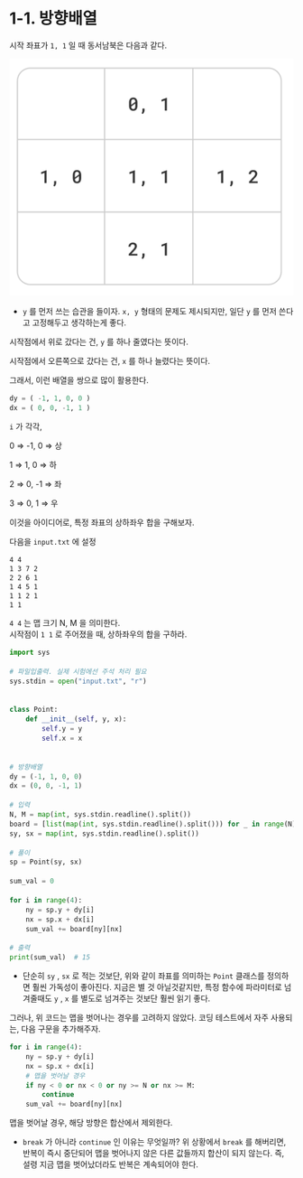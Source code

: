 # 1-1. 방향배열

시작 좌표가 `1, 1` 일 때 동서남북은 다음과 같다.

![Untitled](./Untitled.png)

- `y` 를 먼저 쓰는 습관을 들이자. `x, y` 형태의 문제도 제시되지만, 일단 `y` 를 먼저 쓴다고 고정해두고 생각하는게 좋다.

시작점에서 위로 갔다는 건, `y` 를 하나 줄였다는 뜻이다.  

시작점에서 오른쪽으로 갔다는 건, `x` 를 하나 늘렸다는 뜻이다.  

그래서, 이런 배열을 쌍으로 많이 활용한다.

```py
dy = ( -1, 1, 0, 0 )
dx = ( 0, 0, -1, 1 )
```

`i` 가 각각,

0 ⇒ -1, 0 ⇒ 상  

1 ⇒ 1, 0 ⇒ 하  

2 ⇒ 0, -1 ⇒ 좌  

3 ⇒ 0, 1 ⇒ 우  

이것을 아이디어로, 특정 좌표의 상하좌우 합을 구해보자.

다음을 `input.txt` 에 설정

```
4 4
1 3 7 2
2 2 6 1
1 4 5 1
1 1 2 1
1 1
``` 

`4 4` 는 맵 크기 N, M 을 의미한다.  
시작점이 `1 1` 로 주어졌을 때, 상하좌우의 합을 구하라.  

```py
import sys

# 파일입출력. 실제 시험에선 주석 처리 필요
sys.stdin = open("input.txt", "r")


class Point:
    def __init__(self, y, x):
        self.y = y
        self.x = x


# 방향배열
dy = (-1, 1, 0, 0)
dx = (0, 0, -1, 1)

# 입력
N, M = map(int, sys.stdin.readline().split())
board = [list(map(int, sys.stdin.readline().split())) for _ in range(N)]
sy, sx = map(int, sys.stdin.readline().split())

# 풀이
sp = Point(sy, sx)

sum_val = 0

for i in range(4):
    ny = sp.y + dy[i]
    nx = sp.x + dx[i]
    sum_val += board[ny][nx]

# 출력
print(sum_val)  # 15
```

- 단순히 `sy` , `sx` 로 적는 것보단, 위와 같이 좌표를 의미하는 `Point` 클래스를 정의하면 훨씬 가독성이 좋아진다. 지금은 별 것 아닐것같지만, 특정 함수에 파라미터로 넘겨줄때도 `y` , `x` 를 별도로 넘겨주는 것보단 훨씬 읽기 좋다.

그러나, 위 코드는 맵을 벗어나는 경우를 고려하지 않았다. 코딩 테스트에서 자주 사용되는, 다음 구문을 추가해주자.

```py
for i in range(4):
    ny = sp.y + dy[i]
    nx = sp.x + dx[i]
    # 맵을 벗어날 경우
    if ny < 0 or nx < 0 or ny >= N or nx >= M:
        continue
    sum_val += board[ny][nx]
```

맵을 벗어날 경우, 해당 방향은 합산에서 제외한다.

- `break` 가 아니라 `continue` 인 이유는 무엇일까? 위 상황에서 `break` 를 해버리면, 반복이 즉시 중단되어 맵을 벗어나지 않은 다른 값들까지 합산이 되지 않는다. 즉, 설령 지금 맵을 벗어났더라도 반복은 계속되어야 한다.